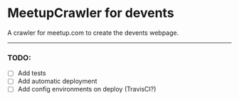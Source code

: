 # MeetupCrawler for devents

A crawler for meetup.com to create the devents webpage.

--------------------------------------------------------------------------------

### TODO:

- [ ] Add tests
- [ ] Add automatic deployment
- [ ] Add config environments on deploy (TravisCI?)
